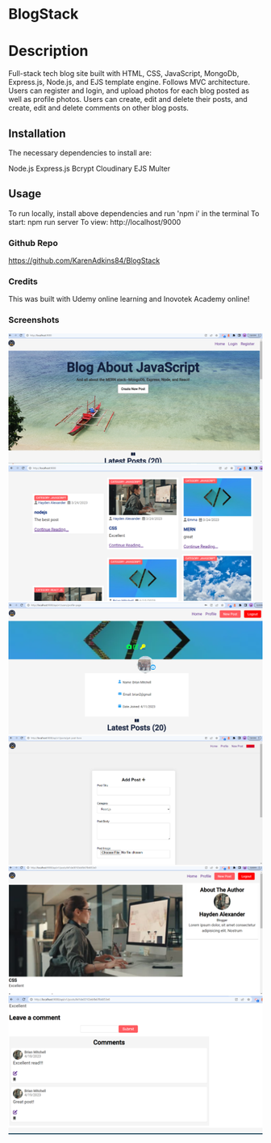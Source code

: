 # BlogStack
# Description
Full-stack tech blog site built with HTML, CSS, JavaScript, MongoDb, Express.js, Node.js, and EJS template engine. Follows MVC architecture. Users can register and login, and upload photos for each blog posted as well as profile photos. Users can create, edit and delete their posts, and create, edit and delete comments on other blog posts.

## Installation
The necessary dependencies to install are:

Node.js
Express.js
Bcrypt
Cloudinary
EJS
Multer


## Usage
To run locally, install above dependencies and run 'npm i' in the terminal
To start: npm run server
To view: http://localhost/9000

### Github Repo
https://github.com/KarenAdkins84/BlogStack

### Credits
This was built with Udemy online learning and Inovotek Academy online!

### Screenshots
![Screenshot](./public/assets/screenshot1.png)
![Screenshot](./public/assets/screenshot2.png)
![Screenshot](./public/assets/screenshotProfile.png)
![Screenshot](./public/assets/screenshotAddPost.png)
![Screenshot](./public/assets/screenshotPostDetails.png)
![Screenshot](./public/assets/screenshotComment.png)
